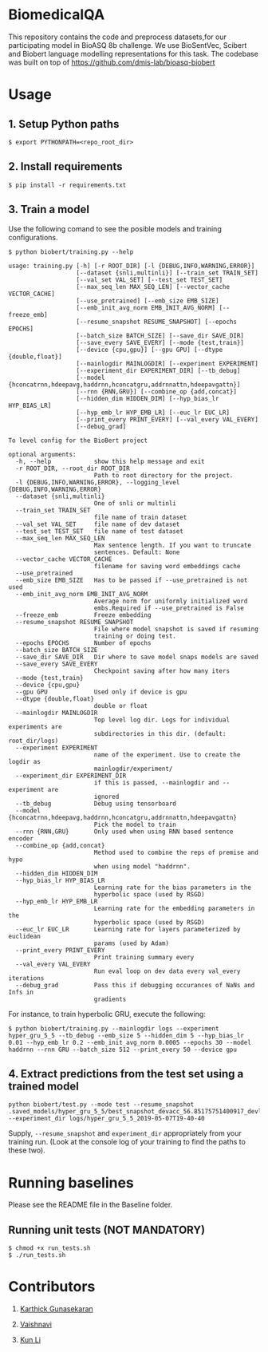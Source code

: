 # BiomedicalQA
This repository contains the code and preprocess datasets,for our participating model in BioASQ 8b challenge. We use BioSentVec, Scibert and Biobert language modelling representations for this task. The codebase was built on top of https://github.com/dmis-lab/bioasq-biobert





# Usage

## 1. Setup Python paths

```
$ export PYTHONPATH=<repo_root_dir>
```

## 2. Install requirements

```
$ pip install -r requirements.txt
```

## 3. Train a model

Use the following comand to see the posible models and training configurations.

```
$ python biobert/training.py --help

usage: training.py [-h] [-r ROOT_DIR] [-l {DEBUG,INFO,WARNING,ERROR}]
                   [--dataset {snli,multinli}] [--train_set TRAIN_SET]
                   [--val_set VAL_SET] [--test_set TEST_SET]
                   [--max_seq_len MAX_SEQ_LEN] [--vector_cache VECTOR_CACHE]
                   [--use_pretrained] [--emb_size EMB_SIZE]
                   [--emb_init_avg_norm EMB_INIT_AVG_NORM] [--freeze_emb]
                   [--resume_snapshot RESUME_SNAPSHOT] [--epochs EPOCHS]
                   [--batch_size BATCH_SIZE] [--save_dir SAVE_DIR]
                   [--save_every SAVE_EVERY] [--mode {test,train}]
                   [--device {cpu,gpu}] [--gpu GPU] [--dtype {double,float}]
                   [--mainlogdir MAINLOGDIR] [--experiment EXPERIMENT]
                   [--experiment_dir EXPERIMENT_DIR] [--tb_debug]
                   [--model {hconcatrnn,hdeepavg,haddrnn,hconcatgru,addrnnattn,hdeepavgattn}]
                   [--rnn {RNN,GRU}] [--combine_op {add,concat}]
                   [--hidden_dim HIDDEN_DIM] [--hyp_bias_lr HYP_BIAS_LR]
                   [--hyp_emb_lr HYP_EMB_LR] [--euc_lr EUC_LR]
                   [--print_every PRINT_EVERY] [--val_every VAL_EVERY]
                   [--debug_grad]

To level config for the BioBert project

optional arguments:
  -h, --help            show this help message and exit
  -r ROOT_DIR, --root_dir ROOT_DIR
                        Path to root directory for the project.
  -l {DEBUG,INFO,WARNING,ERROR}, --logging_level {DEBUG,INFO,WARNING,ERROR}
  --dataset {snli,multinli}
                        One of snli or multinli
  --train_set TRAIN_SET
                        file name of train dataset
  --val_set VAL_SET     file name of dev dataset
  --test_set TEST_SET   file name of test dataset
  --max_seq_len MAX_SEQ_LEN
                        Max sentence length. If you want to truncate
                        sentences. Default: None
  --vector_cache VECTOR_CACHE
                        filename for saving word embeddings cache
  --use_pretrained
  --emb_size EMB_SIZE   Has to be passed if --use_pretrained is not used
  --emb_init_avg_norm EMB_INIT_AVG_NORM
                        Average norm for uniformly initialized word
                        embs.Required if --use_pretrained is False
  --freeze_emb          Freeze embedding
  --resume_snapshot RESUME_SNAPSHOT
                        File where model snapshot is saved if resuming
                        training or doing test.
  --epochs EPOCHS       Number of epochs
  --batch_size BATCH_SIZE
  --save_dir SAVE_DIR   Dir where to save model snaps models are saved
  --save_every SAVE_EVERY
                        Checkpoint saving after how many iters
  --mode {test,train}
  --device {cpu,gpu}
  --gpu GPU             Used only if device is gpu
  --dtype {double,float}
                        double or float
  --mainlogdir MAINLOGDIR
                        Top level log dir. Logs for individual experiments are
                        subdirectories in this dir. (default: root_dir/logs)
  --experiment EXPERIMENT
                        name of the experiment. Use to create the logdir as
                        mainlogdir/experiment/
  --experiment_dir EXPERIMENT_DIR
                        if this is passed, --mainlogdir and --experiment are
                        ignored
  --tb_debug            Debug using tensorboard
  --model {hconcatrnn,hdeepavg,haddrnn,hconcatgru,addrnnattn,hdeepavgattn}
                        Pick the model to train
  --rnn {RNN,GRU}       Only used when using RNN based sentence encoder
  --combine_op {add,concat}
                        Method used to combine the reps of premise and hypo
                        when using model "haddrnn".
  --hidden_dim HIDDEN_DIM
  --hyp_bias_lr HYP_BIAS_LR
                        Learning rate for the bias parameters in the
                        hyperbolic space (used by RSGD)
  --hyp_emb_lr HYP_EMB_LR
                        Learning rate for the embedding parameters in the
                        hyperbolic space (used by RSGD)
  --euc_lr EUC_LR       Learning rate for layers parameterized by euclidean
                        params (used by Adam)
  --print_every PRINT_EVERY
                        Print training summary every
  --val_every VAL_EVERY
                        Run eval loop on dev data every val_every iterations
  --debug_grad          Pass this if debugging occurances of NaNs and Infs in
                        gradients

```

For instance, to train hyperbolic GRU, execute the following:

```
$ python biobert/training.py --mainlogdir logs --experiment hyper_gru_5_5 --tb_debug --emb_size 5 --hidden_dim 5 --hyp_bias_lr 0.01 --hyp_emb_lr 0.2 --emb_init_avg_norm 0.0005 --epochs 30 --model haddrnn --rnn GRU --batch_size 512 --print_every 50 --device gpu
```

## 4. Extract predictions from the test set using a trained model

```
python biobert/test.py --mode test --resume_snapshot .saved_models/hyper_gru_5_5/best_snapshot_devacc_56.85175751400917_devloss_0.9821267057980991__iter_59000_model.pt --experiment_dir logs/hyper_gru_5_5_2019-05-07T19-40-40
```
Supply, `--resume_snapshot` and `experiment_dir` appropriately from your training run. (Look at the console log of your training to find the paths to these two).

# Running baselines

Please see the README file in the Baseline folder.


## Running unit tests (NOT MANDATORY)

```
$ chmod +x run_tests.sh
$ ./run_tests.sh
```

# Contributors
1. [Karthick Gunasekaran](https://github.com/karthickpgunasekaran)

2. [Vaishnavi](https://github.com/)

3. [Kun Li](https://github.com/)

